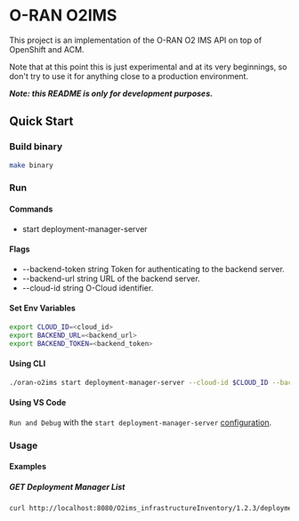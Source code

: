# O-RAN O2IMS

This project is an implementation of the O-RAN O2 IMS API on top of
OpenShift and ACM.

Note that at this point this is just experimental and at its very beginnings,
so don't try to use it for anything close to a production environment.

***Note: this README is only for development purposes.***

## Quick Start

### Build binary
``` bash
make binary
```

### Run

#### Commands
* start deployment-manager-server

#### Flags
* --backend-token string   Token for authenticating to the backend server.
* --backend-url string     URL of the backend server.
* --cloud-id string        O-Cloud identifier.

#### Set Env Variables
``` bash
export CLOUD_ID=<cloud_id>
export BACKEND_URL=<backend_url>
export BACKEND_TOKEN=<backend_token>
```

#### Using CLI
```bash
./oran-o2ims start deployment-manager-server --cloud-id $CLOUD_ID --backend-url $BACKEND_URL --backend-token $BACKEND_TOKEN
```

#### Using VS Code

`Run and Debug` with the `start deployment-manager-server` [configuration](.vscode/launch.json).

### Usage

#### Examples

##### GET Deployment Manager List 
```bash
curl http://localhost:8080/O2ims_infrastructureInventory/1.2.3/deploymentManagers
```
